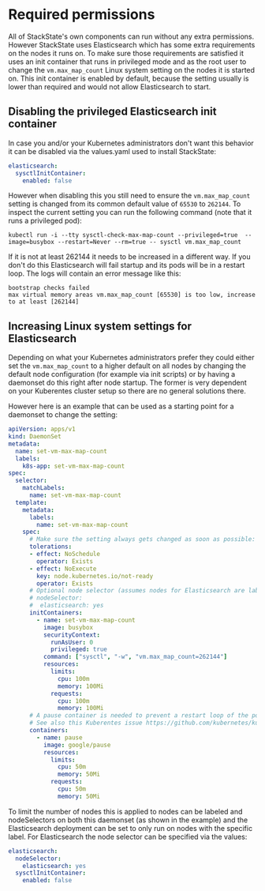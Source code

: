 # Required permissions
All of StackState's own components can run without any extra permissions. However StackState uses Elasticsearch which has some extra requirements on the nodes it runs on. To make sure those requirements are satisfied it uses an init container that runs in privileged mode and as the root user to change the `vm.max_map_count` Linux system setting on the nodes it is started on. This init container is enabled by default, because the setting usually is lower than required and would not allow Elasticsearch to start. 

## Disabling the privileged Elasticsearch init container

In case you and/or your Kubernetes administrators don't want this behavior it can be disabled via the values.yaml used to install StackState:

```yaml
elasticsearch:
  sysctlInitContainer:
    enabled: false
```

However when disabling this you still need to ensure the `vm.max_map_count` setting is changed from its common default value of `65530` to `262144`. To inspect the current setting you can run the following command (note that it runs a privileged pod):

```
kubectl run -i --tty sysctl-check-max-map-count --privileged=true  --image=busybox --restart=Never --rm=true -- sysctl vm.max_map_count
```

If it is not at least 262144 it needs to be increased in a different way. If you don't do this Elasticsearch will fail startup and its pods will be in a restart loop. The logs will contain an error message like this:

```
bootstrap checks failed
max virtual memory areas vm.max_map_count [65530] is too low, increase to at least [262144]
```

## Increasing Linux system settings for Elasticsearch

Depending on what your Kubernetes administrators prefer they could either set the `vm.max_map_count` to a higher default on all nodes by changing the default node configuration (for example via init scripts)  or by having a daemonset do this right after node startup. The former is very dependent on your Kuberentes cluster setup so there are no general solutions there.

However here is an example that can be used as a starting point for a daemonset to change the setting:

```yaml
apiVersion: apps/v1
kind: DaemonSet
metadata:
  name: set-vm-max-map-count
  labels:
    k8s-app: set-vm-max-map-count
spec:
  selector:
    matchLabels:
      name: set-vm-max-map-count
  template:
    metadata:
      labels:
        name: set-vm-max-map-count
    spec:
      # Make sure the setting always gets changed as soon as possible:
      tolerations:
      - effect: NoSchedule
        operator: Exists
      - effect: NoExecute
        key: node.kubernetes.io/not-ready
        operator: Exists
      # Optional node selector (assumes nodes for Elasticsearch are labeled `elastichsearch:yes`
      # nodeSelector: 
      #  elasticsearch: yes
      initContainers:
        - name: set-vm-max-map-count
          image: busybox
          securityContext:
            runAsUser: 0
            privileged: true
          command: ["sysctl", "-w", "vm.max_map_count=262144"]
          resources:
            limits:
              cpu: 100m
              memory: 100Mi
            requests:
              cpu: 100m
              memory: 100Mi
      # A pause container is needed to prevent a restart loop of the pods in the daemonset
      # See also this Kuberentes issue https://github.com/kubernetes/kubernetes/issues/36601
      containers:
        - name: pause
          image: google/pause
          resources:
            limits:
              cpu: 50m
              memory: 50Mi
            requests:
              cpu: 50m
              memory: 50Mi
```

To limit the number of nodes this is applied to nodes can be labeled and nodeSelectors on both this daemonset (as shown in the example) and the Elasticsearch deployment can be set to only run on nodes with the specific label. For Elasticsearch the node selector can be specified via the values:

```yaml
elasticsearch:
  nodeSelector:
    elasticsearch: yes
  sysctlInitContainer:
    enabled: false
```
